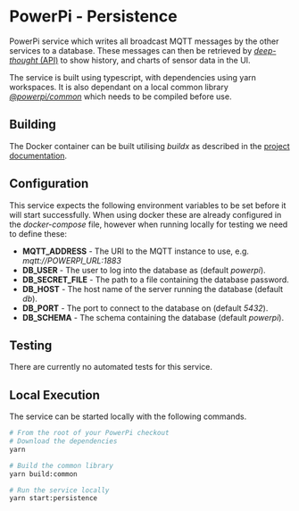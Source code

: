 # PowerPi - Persistence

PowerPi service which writes all broadcast MQTT messages by the other services to a database. These messages can then be retrieved by [_deep-thought_ (API)](../deep-thought/README.md) to show history, and charts of sensor data in the UI.

The service is built using typescript, with dependencies using yarn workspaces. It is also dependant on a local common library [_@powerpi/common_](../common/node/common/README.md) which needs to be compiled before use.

## Building

The Docker container can be built utilising _buildx_ as described in the [project documentation](../README.md#Building).

## Configuration

This service expects the following environment variables to be set before it will start successfully. When using docker these are already configured in the _docker-compose_ file, however when running locally for testing we need to define these:

-   **MQTT_ADDRESS** - The URI to the MQTT instance to use, e.g. _mqtt://POWERPI_URL:1883_
-   **DB_USER** - The user to log into the database as (default _powerpi_).
-   **DB_SECRET_FILE** - The path to a file containing the database password.
-   **DB_HOST** - The host name of the server running the database (default _db_).
-   **DB_PORT** - The port to connect to the database on (default _5432_).
-   **DB_SCHEMA** - The schema containing the database (default _powerpi_).

## Testing

There are currently no automated tests for this service.

## Local Execution

The service can be started locally with the following commands.

```bash
# From the root of your PowerPi checkout
# Download the dependencies
yarn

# Build the common library
yarn build:common

# Run the service locally
yarn start:persistence
```
